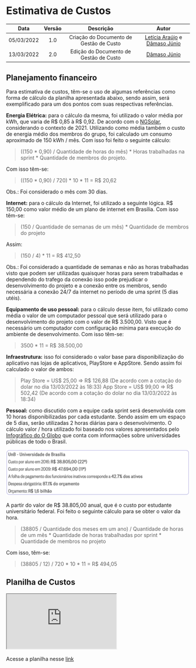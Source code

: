 # Estimativa de Custos

|    Data    | Versão |                Descrição                |                     Autor                     |
| :--------: | :----: | :-------------------------------------: | :-------------------------------------------: |
| 05/03/2022 |  1.0   | Criação do Documento de Gestão de Custo | [Letícia Araújo](https://github.com/leticiaarj) e [Dâmaso Júnio](https://github.com/juniopereirab) |
| 13/03/2022 |  2.0   | Edição do Documento de Gestão de Custo | [Dâmaso Júnio](https://github.com/juniopereirab) |

## Planejamento financeiro

Para estimativa de custos, têm-se o uso de algumas referências como forma de cálculo da planilha apresentada abaixo, sendo assim, será exemplificado para um dos pontos com suas respectivas referências.

**Energia Elétrica:** para o cálculo da mesma, foi utilizado o valor média por kWh, que varia de R$ 0,85 à R$ 0,92. De acordo com o [NGSolar](https://www.ngsolar.com.br/single-post/preco-kwh-cpfl), considerando o contexto de 2021. Utilizando como média também o custo de energia médio dos membros do grupo, foi calculado um consumo aproximado de 150 kWh / mês. Com isso foi feito o seguinte cálculo:

> ((150 * 0,90) / Quantidade de horas do mês) * Horas trabalhadas na sprint * Quantidade de membros do projeto.

Com isso têm-se:

> ((150 * 0,90) / 720) * 10 * 11 = R$ 20,62

Obs.: Foi considerado o mês com 30 dias.

**Internet:** para o cálculo da Internet, foi utilizado a seguinte lógica. R$ 150,00 como valor médio de um plano de internet em Brasília. Com isso têm-se:

> (150 / Quantidade de semanas de um mês) * Quantidade de membros do projeto

Assim:

> (150 / 4) * 11 = R$ 412,50

Obs.: Foi considerado a quantidade de semanas e não as horas trabalhadas visto que podem ser utilizadas quaisquer horas para serem trabalhadas e dependendo do trafego da conexão isso pode prejudicar o desenvolvimento do projeto e a conexão entre os membros, sendo necessária a conexão 24/7 da internet no período de uma sprint (5 dias utéis).

**Equipamento de uso pessoal:** para o cálculo desse item, foi utilizado como média o valor de um computador pessoal que será utilizado para o desenvolvimento do projeto com o valor de R$ 3.500,00. Visto que é necessário um computador com configuração mínima para execução do ambiente de desenvolvimento. Com isso têm-se:

> 3500 * 11 = R$ 38.500,00

**Infraestrutura:** isso foi considerado o valor base para disponibilização do aplicativo nas lojas de aplicativos, PlayStore e AppStore. Sendo assim foi calculado o valor de ambos:

> Play Store = US$ 25,00 => R$ 126,88 (De acordo com a cotação do dolar no dia 13/03/2022 às 18:33)
> App Store = US$ 99,00 => R$ 502,42 (De acordo com a cotação do dolar no dia 13/03/2022 às 18:34)

**Pessoal:** como discutido com a equipe cada sprint será desenvolvida com 10 horas disponibilizadas por cada estudante. Sendo assim em um espaço de 5 dias, serão utilizadas 2 horas diárias para o desenvolvimento. O cálculo valor / hora utilizado foi baseado nos valores apresentados pelo [Infográfico do O Globo](https://infograficos.oglobo.globo.com/brasil/raio-x-do-custo-por-aluno-nas-universidades-federais.html) que conta com informações sobre universidades públicas de todo o Brasil.

![](./custo_aluno_unb.png)

A partir do valor de R$ 38.805,00 anual, que é o custo por estudante universitário federal. Foi feito o seguinte cálculo para se obter o valor da hora.

> (38805 / Quantidade dos meses em um ano) / Quantidade de horas de um mês * Quantidade de horas trabalhadas por sprint * Quantidade de membros no projeto

Com isso, têm-se:

> (38805 / 12) / 720 * 10 * 11 = R$ 494,05

## Planilha de Custos

<iframe src="https://docs.google.com/spreadsheets/d/e/2PACX-1vTT-Yzzdv8vfTUU2FpXkc3kolSifxtFO5yfisyoHCqK4jBo9D-tFcIKhCHiDzKrUPsI5MVroH2SuJ7K/pubhtml?widget=true&amp;headers=false"></iframe>

Acesse a planilha nesse [link](https://docs.google.com/spreadsheets/d/1iqZn7ZvSsIQMQHjftlmypp0A67Jklt-9vlWK7pEAr-M/edit?usp=sharing)